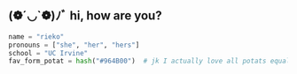 ## (❁´◡`❁)ﾉﾞ hi, how are you?

```python
name = "rieko"
pronouns = ["she", "her", "hers"]
school = "UC Irvine"
fav_form_potat = hash("#964B00")  # jk I actually love all potats equally 
```


<!--
**riekokonishi/riekokonishi** is a ✨ _special_ ✨ repository because its `README.md` (this file) appears on your GitHub profile.

### Hi there 👋

Here are some ideas to get you started:

🔭 I’m currently working on ...
- 🌱 I’m currently learning ...
- 👯 I’m looking to collaborate on ...
- 🤔 I’m looking for help with ...
- 💬 Ask me about ...
- 📫 How to reach me: ...
- 😄 Pronouns: ...
- ⚡ Fun fact: ...
-->
